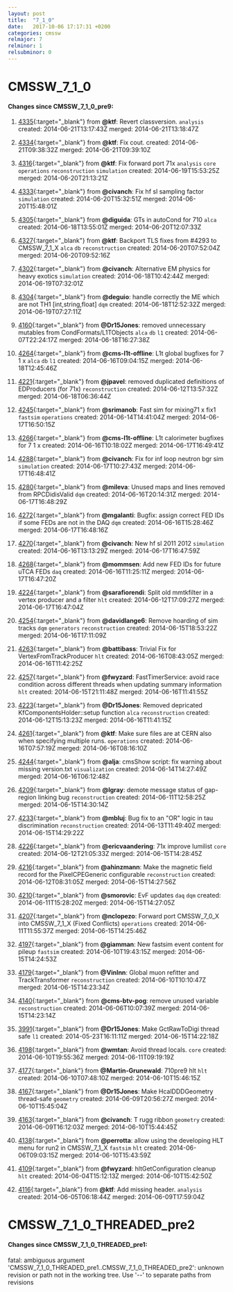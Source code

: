```yaml
---
layout: post
title:  "7_1_0"
date:   2017-10-06 17:17:31 +0200
categories: cmssw
relmajor: 7
relminor: 1
relsubminor: 0
---
```


# CMSSW_7_1_0
#### Changes since CMSSW_7_1_0_pre9:

1. [4335](http://github.com/cms-sw/cmssw/pull/4335){:target="_blank"}  from **@ktf**: Revert classversion. `analysis`  created: 2014-06-21T13:17:43Z merged: 2014-06-21T13:18:47Z

1. [4334](http://github.com/cms-sw/cmssw/pull/4334){:target="_blank"}  from **@ktf**: Fix cout. created: 2014-06-21T09:38:32Z merged: 2014-06-21T09:39:10Z

1. [4316](http://github.com/cms-sw/cmssw/pull/4316){:target="_blank"}  from **@ktf**: Fix forward port 71x `analysis`  `core`  `operations`  `reconstruction`  `simulation`  created: 2014-06-19T15:53:25Z merged: 2014-06-20T21:13:21Z

1. [4333](http://github.com/cms-sw/cmssw/pull/4333){:target="_blank"}  from **@civanch**: Fix hf sl sampling factor `simulation`  created: 2014-06-20T15:32:51Z merged: 2014-06-20T15:48:01Z

1. [4305](http://github.com/cms-sw/cmssw/pull/4305){:target="_blank"}  from **@diguida**: GTs in autoCond for 710 `alca`  created: 2014-06-18T13:55:01Z merged: 2014-06-20T12:07:33Z

1. [4327](http://github.com/cms-sw/cmssw/pull/4327){:target="_blank"}  from **@ktf**: Backport TLS fixes from #4293 to CMSSW_7_1_X `alca`  `db`  `reconstruction`  created: 2014-06-20T07:52:04Z merged: 2014-06-20T09:52:16Z

1. [4302](http://github.com/cms-sw/cmssw/pull/4302){:target="_blank"}  from **@civanch**: Alternative EM physics for heavy exotics  `simulation`  created: 2014-06-18T10:42:44Z merged: 2014-06-19T07:32:01Z

1. [4304](http://github.com/cms-sw/cmssw/pull/4304){:target="_blank"}  from **@deguio**: handle correctly the ME which are not TH1 [int,string,float] `dqm`  created: 2014-06-18T12:52:32Z merged: 2014-06-19T07:27:11Z

1. [4160](http://github.com/cms-sw/cmssw/pull/4160){:target="_blank"}  from **@Dr15Jones**: removed unnecessary mutables from CondFormats/L1TObjects `alca`  `db`  `l1`  created: 2014-06-07T22:24:17Z merged: 2014-06-18T16:27:38Z

1. [4264](http://github.com/cms-sw/cmssw/pull/4264){:target="_blank"}  from **@cms-l1t-offline**: L1t global bugfixes for 7 1 x `alca`  `db`  `l1`  created: 2014-06-16T09:04:15Z merged: 2014-06-18T12:45:46Z

1. [4221](http://github.com/cms-sw/cmssw/pull/4221){:target="_blank"}  from **@jpavel**: removed duplicated definitions of EDProducers (for 71x) `reconstruction`  created: 2014-06-12T13:57:32Z merged: 2014-06-18T06:36:44Z

1. [4245](http://github.com/cms-sw/cmssw/pull/4245){:target="_blank"}  from **@srimanob**: Fast sim for mixing71 x fix1 `fastsim`  `operations`  created: 2014-06-14T14:41:04Z merged: 2014-06-17T16:50:15Z

1. [4266](http://github.com/cms-sw/cmssw/pull/4266){:target="_blank"}  from **@cms-l1t-offline**: L1t calorimeter bugfixes for 7 1 x created: 2014-06-16T10:18:02Z merged: 2014-06-17T16:49:41Z

1. [4288](http://github.com/cms-sw/cmssw/pull/4288){:target="_blank"}  from **@civanch**: Fix for inf loop neutron bgr sim `simulation`  created: 2014-06-17T10:27:43Z merged: 2014-06-17T16:48:41Z

1. [4280](http://github.com/cms-sw/cmssw/pull/4280){:target="_blank"}  from **@mileva**: Unused maps and lines removed from RPCDidisValid `dqm`  created: 2014-06-16T20:14:31Z merged: 2014-06-17T16:48:29Z

1. [4272](http://github.com/cms-sw/cmssw/pull/4272){:target="_blank"}  from **@mgalanti**: Bugfix: assign correct FED IDs if some FEDs are not in the DAQ `dqm`  created: 2014-06-16T15:28:46Z merged: 2014-06-17T16:48:16Z

1. [4270](http://github.com/cms-sw/cmssw/pull/4270){:target="_blank"}  from **@civanch**: New hf sl 2011 2012 `simulation`  created: 2014-06-16T13:13:29Z merged: 2014-06-17T16:47:59Z

1. [4268](http://github.com/cms-sw/cmssw/pull/4268){:target="_blank"}  from **@mommsen**: Add new FED IDs for future uTCA FEDs `daq`  created: 2014-06-16T11:25:11Z merged: 2014-06-17T16:47:20Z

1. [4224](http://github.com/cms-sw/cmssw/pull/4224){:target="_blank"}  from **@sarafiorendi**: Split old mmtkfilter in a vertex producer and a filter `hlt`  created: 2014-06-12T17:09:27Z merged: 2014-06-17T16:47:04Z

1. [4254](http://github.com/cms-sw/cmssw/pull/4254){:target="_blank"}  from **@davidlange6**: Remove hoarding of sim tracks `dqm`  `generators`  `reconstruction`  created: 2014-06-15T18:53:22Z merged: 2014-06-16T17:11:09Z

1. [4263](http://github.com/cms-sw/cmssw/pull/4263){:target="_blank"}  from **@battibass**: Trivial Fix for VertexFromTrackProducer `hlt`  created: 2014-06-16T08:43:05Z merged: 2014-06-16T11:42:25Z

1. [4257](http://github.com/cms-sw/cmssw/pull/4257){:target="_blank"}  from **@fwyzard**: FastTimerService: avoid race condition across different threads when updating summary information `hlt`  created: 2014-06-15T21:11:48Z merged: 2014-06-16T11:41:55Z

1. [4223](http://github.com/cms-sw/cmssw/pull/4223){:target="_blank"}  from **@Dr15Jones**: Removed depricated KfComponentsHolder::setup function `alca`  `reconstruction`  created: 2014-06-12T15:13:23Z merged: 2014-06-16T11:41:15Z

1. [4261](http://github.com/cms-sw/cmssw/pull/4261){:target="_blank"}  from **@ktf**: Make sure files are at CERN also when specifying multiple runs. `operations`  created: 2014-06-16T07:57:19Z merged: 2014-06-16T08:16:10Z

1. [4244](http://github.com/cms-sw/cmssw/pull/4244){:target="_blank"}  from **@alja**: cmsShow script: fix warning about missing version.txt `visualization`  created: 2014-06-14T14:27:49Z merged: 2014-06-16T06:12:48Z

1. [4209](http://github.com/cms-sw/cmssw/pull/4209){:target="_blank"}  from **@lgray**: demote message status of gap-region linking bug `reconstruction`  created: 2014-06-11T12:58:25Z merged: 2014-06-15T14:30:14Z

1. [4233](http://github.com/cms-sw/cmssw/pull/4233){:target="_blank"}  from **@mbluj**: Bug fix to an "OR" logic in tau discrimination `reconstruction`  created: 2014-06-13T11:49:40Z merged: 2014-06-15T14:29:22Z

1. [4226](http://github.com/cms-sw/cmssw/pull/4226){:target="_blank"}  from **@ericvaandering**: 71x improve lumilist `core`  created: 2014-06-12T21:05:33Z merged: 2014-06-15T14:28:45Z

1. [4216](http://github.com/cms-sw/cmssw/pull/4216){:target="_blank"}  from **@ahinzmann**: Make the magnetic field record for the PixelCPEGeneric configurable `reconstruction`  created: 2014-06-12T08:31:05Z merged: 2014-06-15T14:27:56Z

1. [4210](http://github.com/cms-sw/cmssw/pull/4210){:target="_blank"}  from **@smorovic**: EvF updates `daq`  `dqm`  created: 2014-06-11T15:28:20Z merged: 2014-06-15T14:27:05Z

1. [4207](http://github.com/cms-sw/cmssw/pull/4207){:target="_blank"}  from **@nclopezo**: Forward port CMSSW_7_0_X into CMSSW_7_1_X (Fixed Conflicts) `operations`  created: 2014-06-11T11:55:37Z merged: 2014-06-15T14:25:46Z

1. [4197](http://github.com/cms-sw/cmssw/pull/4197){:target="_blank"}  from **@giamman**: New fastsim event content for pileup `fastsim`  created: 2014-06-10T19:43:15Z merged: 2014-06-15T14:24:53Z

1. [4179](http://github.com/cms-sw/cmssw/pull/4179){:target="_blank"}  from **@VinInn**: Global muon refitter and TrackTransformer `reconstruction`  created: 2014-06-10T10:10:47Z merged: 2014-06-15T14:23:34Z

1. [4140](http://github.com/cms-sw/cmssw/pull/4140){:target="_blank"}  from **@cms-btv-pog**: remove unused variable `reconstruction`  created: 2014-06-06T10:07:39Z merged: 2014-06-15T14:23:14Z

1. [3991](http://github.com/cms-sw/cmssw/pull/3991){:target="_blank"}  from **@Dr15Jones**: Make GctRawToDigi thread safe `l1`  created: 2014-05-23T16:11:11Z merged: 2014-06-15T14:22:18Z

1. [4198](http://github.com/cms-sw/cmssw/pull/4198){:target="_blank"}  from **@wmtan**: Avoid thread locals. `core`  created: 2014-06-10T19:55:36Z merged: 2014-06-11T09:19:19Z

1. [4177](http://github.com/cms-sw/cmssw/pull/4177){:target="_blank"}  from **@Martin-Grunewald**: 710pre9 hlt `hlt`  created: 2014-06-10T07:48:10Z merged: 2014-06-10T15:46:15Z

1. [4167](http://github.com/cms-sw/cmssw/pull/4167){:target="_blank"}  from **@Dr15Jones**: Make HcalDDDGeometry thread-safe `geometry`  created: 2014-06-09T20:56:27Z merged: 2014-06-10T15:45:04Z

1. [4163](http://github.com/cms-sw/cmssw/pull/4163){:target="_blank"}  from **@civanch**: T rugg ribbon `geometry`  created: 2014-06-09T16:12:03Z merged: 2014-06-10T15:44:45Z

1. [4138](http://github.com/cms-sw/cmssw/pull/4138){:target="_blank"}  from **@perrotta**: allow using the developing HLT menu for run2 in CMSSW_7_1_X `fastsim`  `hlt`  created: 2014-06-06T09:03:15Z merged: 2014-06-10T15:43:59Z

1. [4109](http://github.com/cms-sw/cmssw/pull/4109){:target="_blank"}  from **@fwyzard**: hltGetConfiguration cleanup `hlt`  created: 2014-06-04T15:12:13Z merged: 2014-06-10T15:42:50Z

1. [4116](http://github.com/cms-sw/cmssw/pull/4116){:target="_blank"}  from **@ktf**: Add missing header. `analysis`  created: 2014-06-05T06:18:44Z merged: 2014-06-09T17:59:04Z
# CMSSW_7_1_0_THREADED_pre2
#### Changes since CMSSW_7_1_0_THREADED_pre1:

fatal: ambiguous argument 'CMSSW_7_1_0_THREADED_pre1..CMSSW_7_1_0_THREADED_pre2': unknown revision or path not in the working tree.
Use '--' to separate paths from revisions
